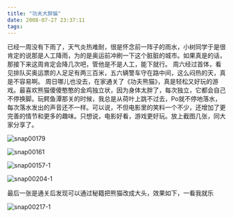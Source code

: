 ```yaml
---
title: "功夫大胖猫"
date: 2008-07-27 23:37:11
tags:
---
```


已经一周没有下雨了，天气炎热难耐，很是怀念前一阵子的雨水，小树同学于是很肯定的说那是人工降雨，为的是奥运前冲刷一下这个脏脏的城市。如果真是的话，那接下来这周肯定会降几次吧，管他是不是人工，能下就行。 周六经过首体，看见排队买奥运票的人足足有两三百米，五六辆警车守在路中间，这么闷热的天，真是不容易啊。 周日哪儿也没去，在家通关了《功夫熊猫》，真是轻松又好玩的游戏。最喜欢熊猫傻傻憨憨的金鸡独立状，因为身体太胖了，每次独立，它都会自己不停换脚。玩鳄鱼潭那关的时候，我总是从荷叶上跳不过去，Po就不停地落水，每次落水发出的声音还不一样。可以说，不但电影里的笑料一个不少，还增加了更完善的情节和更多的趣味。只想说，电影好看，游戏更好玩。放上截图几张，同大家分享了。 

![snap00179](../../../images/2008/snap00179.jpg) 

![snap00161](../../../images/2008/snap00161.jpg) 

![snap00157-1](../../../images/2008/snap00157-1.jpg) 

![snap00204-1](../../../images/2008/snap00204-1.jpg) 

最后一张是通关后发现可以通过秘籍把熊猫改成大头，效果如下，一看我就乐 

![snap00217-1](../../../images/2008/snap00217-1.jpg)